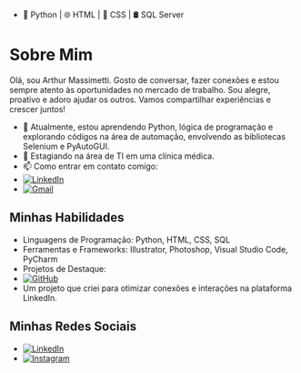 - 🐍 Python | 🌐 HTML | 🎨 CSS | 🛢️ SQL Server
 
# Sobre Mim

Olá, sou Arthur Massimetti. Gosto de conversar, fazer conexões e estou sempre atento às oportunidades no mercado de trabalho. Sou alegre, proativo e adoro ajudar os outros. Vamos compartilhar experiências e crescer juntos!



- 🌱 Atualmente, estou aprendendo Python, lógica de programação e explorando códigos na área de automação, envolvendo as bibliotecas Selenium e PyAutoGUI.
- 💼 Estagiando na área de TI em uma clínica médica.
- 📫 Como entrar em contato comigo:
- [![LinkedIn](https://img.shields.io/badge/LinkedIn-0077B5?style=for-the-badge&logo=linkedin&logoColor=white)](https://bit.ly/464Q9yO)
- [![Gmail](https://img.shields.io/badge/Gmail-D14836?style=for-the-badge&logo=gmail&logoColor=white)](mailto:arthursartori27@gmail.com)



## Minhas Habilidades

- Linguagens de Programação: Python, HTML, CSS, SQL
- Ferramentas e Frameworks: Illustrator, Photoshop, Visual Studio Code, PyCharm
- Projetos de Destaque:
- [![GitHub](https://img.shields.io/badge/GitHub-100000?style=for-the-badge&logo=github&logoColor=white)](https://github.com/arthurmassimetti/BOTLINKEDIN)
- Um projeto que criei para otimizar conexões e interações na plataforma LinkedIn.


## Minhas Redes Sociais

- [![LinkedIn](https://img.shields.io/badge/LinkedIn-0077B5?style=for-the-badge&logo=linkedin&logoColor=white)](https://bit.ly/464Q9yO)
- [![Instagram](https://img.shields.io/badge/Instagram-E4405F?style=for-the-badge&logo=instagram&logoColor=white)](https://www.instagram.com/arthurmassimetti/)







